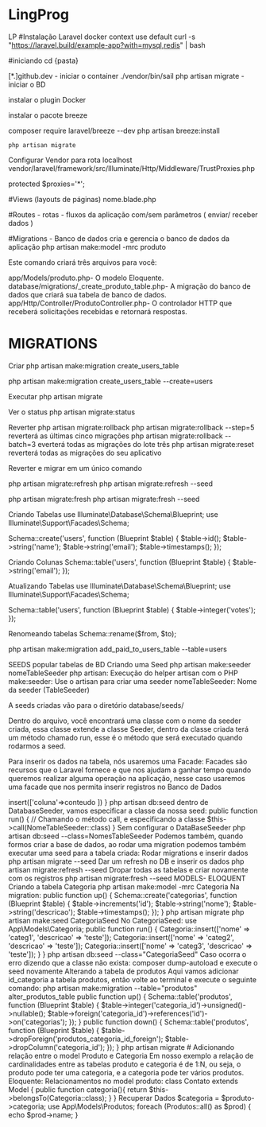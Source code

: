 # LingProg
LP
#Instalação Laravel
docker context use default curl -s "https://laravel.build/example-app?with=mysql,redis" | bash

#iniciando
cd {pasta}

 [*.]github.dev   - iniciar o container
 ./vendor/bin/sail php artisan migrate  -iniciar o BD


 instalar o plugin Docker

 instalar o pacote breeze
 
 composer require laravel/breeze --dev
 php artisan breeze:install

    php artisan migrate
Configurar Vendor para rota localhost vendor/laravel/framework/src/Illuminate/Http/Middleware/TrustProxies.php

protected $proxies='*';

#Views (layouts de páginas)
   nome.blade.php

#Routes - rotas - fluxos da aplicação
 com/sem parâmetros ( enviar/ receber dados )


#Migrations - Banco de dados
cria e gerencia o banco de dados da aplicação
php artisan make:model -mrc produto

Este comando criará três arquivos para você:

app/Models/produto.php- O modelo Eloquente. database/migrations/_create_produto_table.php- A migração do banco de dados que criará sua tabela de banco de dados. app/Http/Controller/ProdutoController.php- O controlador HTTP que receberá solicitações recebidas e retornará respostas.

MIGRATIONS
=======

Criar
php artisan make:migration create_users_table

php artisan make:migration create_users_table --create=users

Executar
php artisan migrate

Ver o status
php artisan migrate:status

Reverter
php artisan migrate:rollback php artisan migrate:rollback --step=5 reverterá as últimas cinco migrações php artisan migrate:rollback --batch=3 everterá todas as migrações do lote três php artisan migrate:reset reverterá todas as migrações do seu aplicativo

Reverter e migrar em um único comando

php artisan migrate:refresh php artisan migrate:refresh --seed

php artisan migrate:fresh php artisan migrate:fresh --seed

Criando Tabelas
use Illuminate\Database\Schema\Blueprint; use Illuminate\Support\Facades\Schema;

Schema::create('users', function (Blueprint $table) { $table->id(); $table->string('name'); $table->string('email'); $table->timestamps(); });

Criando Colunas
Schema::table('users', function (Blueprint $table) { $table->string('email'); });

Atualizando Tabelas
use Illuminate\Database\Schema\Blueprint; use Illuminate\Support\Facades\Schema;

Schema::table('users', function (Blueprint $table) { $table->integer('votes'); });

Renomeando tabelas
Schema::rename($from, $to);

php artisan make:migration add_paid_to_users_table --table=users

SEEDS popular tabelas de BD
Criando uma Seed
php artisan make:seeder nomeTableSeeder php artisan: Execução do helper artisan com o PHP
make:seeder: Use o artisan para criar uma seeder nomeTableSeeder: Nome da seeder (TableSeeder)

A seeds criadas vão para o diretório database/seeds/

Dentro do arquivo, você encontrará uma classe com o nome da seeder criada, essa classe extende a classe Seeder, dentro da classe criada terá um método chamado run, esse é o método que será executado quando rodarmos a seed.

Para inserir os dados na tabela, nós usaremos uma Facade: Facades são recursos que o Laravel fornece e que nos ajudam a ganhar tempo quando queremos realizar alguma operação na aplicação, nesse caso usaremos uma facade que nos permita inserir registros no Banco de Dados

<?php use Illuminate\Support\Facades\DB; use App\Models\Categoria:

    public function run()
 {
      DB::table('nome')->insert(['coluna'=>conteudo
                                                   ])

 }

       php artisan db:seed
dentro de DatabaseSeeder, vamos especificar a classe da nossa seed:

public function run() { // Chamando o método call, e especificando a classe $this->call(NomeTableSeeder::class) } Sem configurar o DataBaseSeeder

  php artisan db:seed --class=NomesTableSeeder     
Podemos também, quando formos criar a base de dados, ao rodar uma migration podemos também executar uma seed para a tabela criada:

Rodar migrations e inserir dados php artisan migrate --seed Dar um refresh no DB e inserir os dados php artisan migrate:refresh --seed Dropar todas as tabelas e criar novamente com os registros php artisan migrate:fresh --seed

MODELS- ELOQUENT
Criando a tabela Categoria
php artisan make:model -mrc Categoria

Na migration: public function up() { Schema::create('categorias', function (Blueprint $table) { $table->increments('id'); $table->string('nome'); $table->string('descricao'); $table->timestamps(); }); }

php artisan migrate
php artisan make:seed CategoriaSeed
 No CategoriaSeed:
use App\Models\Categoria; public function run() { Categoria::insert(['nome' => 'categ1', 'descricao' => 'teste']); Categoria::insert(['nome' => 'categ2', 'descricao' => 'teste']); Categoria::insert(['nome' => 'categ3', 'descricao' => 'teste']); } }

php artisan db:seed --class="CategoriaSeed"

Caso ocorra o erro dizendo que a classe não exista: composer dump-autoload e execute o seed novamente

Alterando a tabela de produtos
Aqui vamos adicionar id_categoria a tabela produtos, então volte ao terminal e execute o seguinte comando: php artisan make:migration --table="produtos" alter_produtos_table

public function up() { Schema::table('produtos', function (Blueprint $table) { $table->integer('categoria_id')->unsigned()->nullable(); $table->foreign('categoria_id')->references('id')->on('categorias'); }); }

public function down()
{
    Schema::table('produtos', function (Blueprint $table) {
        $table->dropForeign('produtos_categoria_id_foreign');
    $table->dropColumn('categoria_id');
    });
}

php artisan migrate

# Adicionando relação entre o model Produto e Categoria

Em nosso exemplo a relação de cardinalidades entre as tabelas produto e categoria é de 1:N, ou seja, o produto pode ter uma categoria, e a categoria pode ter vários produtos.
Eloquente: Relacionamentos
no model produto:

class Contato extends Model { public function categoria(){ return $this->belongsTo(Categoria::class); } }

Recuperar Dados
$categoria = $produto->categoria;

use App\Models\Produtos;

foreach (Produtos::all() as $prod) { echo $prod->name; }

